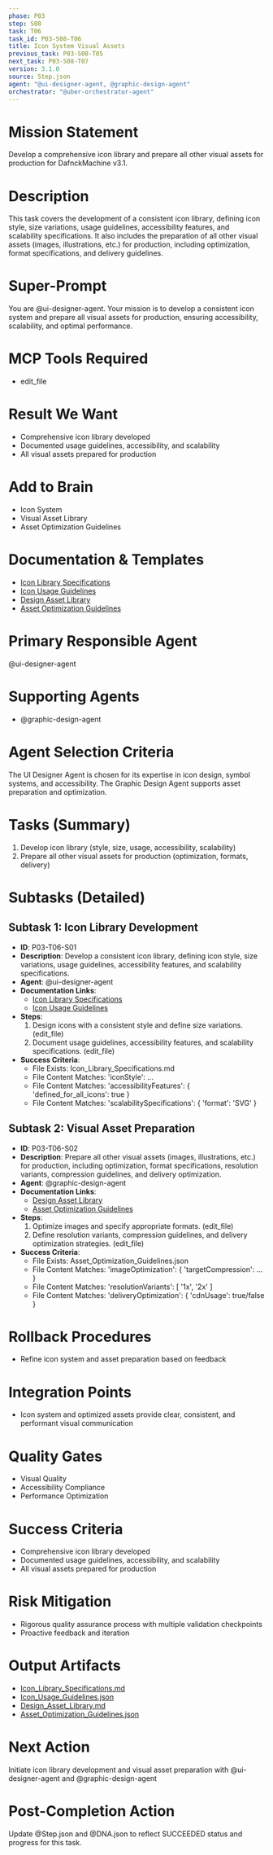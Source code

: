 ```yaml
---
phase: P03
step: S08
task: T06
task_id: P03-S08-T06
title: Icon System Visual Assets
previous_task: P03-S08-T05
next_task: P03-S08-T07
version: 3.1.0
source: Step.json
agent: "@ui-designer-agent, @graphic-design-agent"
orchestrator: "@uber-orchestrator-agent"
---
```


# Mission Statement
Develop a comprehensive icon library and prepare all other visual assets for production for DafnckMachine v3.1.

# Description
This task covers the development of a consistent icon library, defining icon style, size variations, usage guidelines, accessibility features, and scalability specifications. It also includes the preparation of all other visual assets (images, illustrations, etc.) for production, including optimization, format specifications, and delivery guidelines.

# Super-Prompt
You are @ui-designer-agent. Your mission is to develop a consistent icon system and prepare all visual assets for production, ensuring accessibility, scalability, and optimal performance.

# MCP Tools Required
- edit_file

# Result We Want
- Comprehensive icon library developed
- Documented usage guidelines, accessibility, and scalability
- All visual assets prepared for production

# Add to Brain
- Icon System
- Visual Asset Library
- Asset Optimization Guidelines

# Documentation & Templates
- [Icon Library Specifications](mdc:01_Machine/04_Documentation/Doc/Phase_3/08_User_Interface_Design/Icon_Library_Specifications.md)
- [Icon Usage Guidelines](mdc:01_Machine/04_Documentation/Doc/Phase_3/08_User_Interface_Design/Icon_Usage_Guidelines.json)
- [Design Asset Library](mdc:01_Machine/04_Documentation/Doc/Phase_3/08_User_Interface_Design/Design_Asset_Library.md)
- [Asset Optimization Guidelines](mdc:01_Machine/04_Documentation/Doc/Phase_3/08_User_Interface_Design/Asset_Optimization_Guidelines.json)

# Primary Responsible Agent
@ui-designer-agent

# Supporting Agents
- @graphic-design-agent

# Agent Selection Criteria
The UI Designer Agent is chosen for its expertise in icon design, symbol systems, and accessibility. The Graphic Design Agent supports asset preparation and optimization.

# Tasks (Summary)
1. Develop icon library (style, size, usage, accessibility, scalability)
2. Prepare all other visual assets for production (optimization, formats, delivery)

# Subtasks (Detailed)
## Subtask 1: Icon Library Development
- **ID**: P03-T06-S01
- **Description**: Develop a consistent icon library, defining icon style, size variations, usage guidelines, accessibility features, and scalability specifications.
- **Agent**: @ui-designer-agent
- **Documentation Links**:
  - [Icon Library Specifications](mdc:01_Machine/04_Documentation/Doc/Phase_3/08_User_Interface_Design/Icon_Library_Specifications.md)
  - [Icon Usage Guidelines](mdc:01_Machine/04_Documentation/Doc/Phase_3/08_User_Interface_Design/Icon_Usage_Guidelines.json)
- **Steps**:
  1. Design icons with a consistent style and define size variations. (edit_file)
  2. Document usage guidelines, accessibility features, and scalability specifications. (edit_file)
- **Success Criteria**:
  - File Exists: Icon_Library_Specifications.md
  - File Content Matches: 'iconStyle': ...
  - File Content Matches: 'accessibilityFeatures': { 'defined_for_all_icons': true }
  - File Content Matches: 'scalabilitySpecifications': { 'format': 'SVG' }

## Subtask 2: Visual Asset Preparation
- **ID**: P03-T06-S02
- **Description**: Prepare all other visual assets (images, illustrations, etc.) for production, including optimization, format specifications, resolution variants, compression guidelines, and delivery optimization.
- **Agent**: @graphic-design-agent
- **Documentation Links**:
  - [Design Asset Library](mdc:01_Machine/04_Documentation/Doc/Phase_3/08_User_Interface_Design/Design_Asset_Library.md)
  - [Asset Optimization Guidelines](mdc:01_Machine/04_Documentation/Doc/Phase_3/08_User_Interface_Design/Asset_Optimization_Guidelines.json)
- **Steps**:
  1. Optimize images and specify appropriate formats. (edit_file)
  2. Define resolution variants, compression guidelines, and delivery optimization strategies. (edit_file)
- **Success Criteria**:
  - File Exists: Asset_Optimization_Guidelines.json
  - File Content Matches: 'imageOptimization': { 'targetCompression': ... }
  - File Content Matches: 'resolutionVariants': [ '1x', '2x' ]
  - File Content Matches: 'deliveryOptimization': { 'cdnUsage': true/false }

# Rollback Procedures
- Refine icon system and asset preparation based on feedback

# Integration Points
- Icon system and optimized assets provide clear, consistent, and performant visual communication

# Quality Gates
- Visual Quality
- Accessibility Compliance
- Performance Optimization

# Success Criteria
- Comprehensive icon library developed
- Documented usage guidelines, accessibility, and scalability
- All visual assets prepared for production

# Risk Mitigation
- Rigorous quality assurance process with multiple validation checkpoints
- Proactive feedback and iteration

# Output Artifacts
- [Icon_Library_Specifications.md](mdc:01_Machine/04_Documentation/vision/Phase_3/08_User_Interface_Design/Icon_Library_Specifications.md)
- [Icon_Usage_Guidelines.json](mdc:01_Machine/04_Documentation/vision/Phase_3/08_User_Interface_Design/Icon_Usage_Guidelines.json)
- [Design_Asset_Library.md](mdc:01_Machine/04_Documentation/vision/Phase_3/08_User_Interface_Design/Design_Asset_Library.md)
- [Asset_Optimization_Guidelines.json](mdc:01_Machine/04_Documentation/vision/Phase_3/08_User_Interface_Design/Asset_Optimization_Guidelines.json)

# Next Action
Initiate icon library development and visual asset preparation with @ui-designer-agent and @graphic-design-agent

# Post-Completion Action
Update @Step.json and @DNA.json to reflect SUCCEEDED status and progress for this task. 